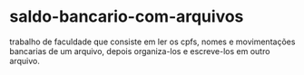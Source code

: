 # saldo-bancario-com-arquivos
trabalho de faculdade que consiste em ler os cpfs, nomes e movimentações bancarias de um arquivo, depois organiza-los e escreve-los em outro arquivo.
